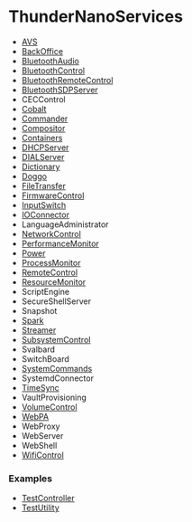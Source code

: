 # ThunderNanoServices
* [AVS](AVS/doc/AVSPlugin.md)
* [BackOffice](BackOffice/doc/BackOfficePlugin.md)
* [BluetoothAudio](BluetoothAudio/doc/BluetoothAudioPlugin.md)
* [BluetoothControl](BluetoothControl/doc/BluetoothControlPlugin.md)
* [BluetoothRemoteControl](BluetoothRemoteControl/doc/BluetoothRemoteControlPlugin.md)
* [BluetoothSDPServer](BluetoothAudioSink/doc/BluetoothSDPServerPlugin.md)
* CECControl
* [Cobalt](Cobalt/doc/CobaltPlugin.md)
* [Commander](Commnader/doc/CommanderPlugin.md)
* [Compositor](Compositor/doc/CompositorPlugin.md)
* [Containers](ProcessContainers/doc/ContainersPlugin.md)
* [DHCPServer](DHCPServer/doc/DHCPServerPlugin.md)
* [DIALServer](DIALServer/doc/DIALServerPlugin.md)
* [Dictionary](Dictionary/doc/DictionaryPlugin.md)
* [Doggo](Doggo/doc/DoggoPlugin.md)
* [FileTransfer](FileTransfer/doc/FileTransferPlugin.md)
* [FirmwareControl](FirmwareControl/doc/FirmwareControlPlugin.md)
* [InputSwitch](InputSwitch/doc/InputSwitchPlugin.md)
* [IOConnector](IOConnector/doc/IOConnectorPlugin.md)
* LanguageAdministrator
* [NetworkControl](NetworkControl/doc/NetworkControlPlugin.md)
* [PerformanceMonitor](PerformanceMonitor/doc/PerformanceMonitorPlugin.md)
* [Power](Power/doc/PowerPlugin.md)
* [ProcessMonitor](ProcessMonitor/doc/ProcessMonitorPlugin.md)
* [RemoteControl](RemoteControl/doc/RemoteControlPlugin.md)
* [ResourceMonitor](ResourceMonitor/doc/ResourceMonitorPlugin.md)
* ScriptEngine
* SecureShellServer
* Snapshot
* [Spark](Spark/doc/SparkPlugin.md)
* [Streamer](Streamer/doc/StreamerPlugin.md)
* [SubsystemControl](SubsystemController/doc/SubsystemControlPlugin.md)
* Svalbard
* SwitchBoard
* [SystemCommands](SystemCommands/doc/SystemCommandsPlugin.md)
* SystemdConnector
* [TimeSync](TimeSync/doc/TimeSyncPlugin.md)
* VaultProvisioning
* [VolumeControl](VolumeControl/doc/VolumeControlPlugin.md)
* [WebPA](WebPA/doc/WebPAPlugin.md)
* WebProxy
* WebServer
* WebShell
* [WifiControl](WifiControl/doc/WifiControlPlugin.md)

### Examples
* [TestController](examples/TestController/doc/TestControllerPlugin.md)
* [TestUtility](examples/TestUtility/doc/TestUtilityPlugin.md)
